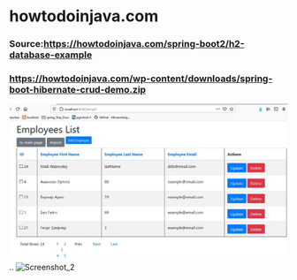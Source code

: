 # howtodoinjava.com
### Source:https://howtodoinjava.com/spring-boot2/h2-database-example

### https://howtodoinjava.com/wp-content/downloads/spring-boot-hibernate-crud-demo.zip

![Screenshot_1](img/Screenshot_1.jpg)
..
![Screenshot_2](img/Screenshot_2.jpg)

